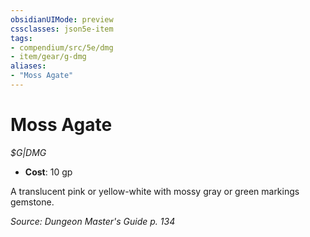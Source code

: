 ```yaml
---
obsidianUIMode: preview
cssclasses: json5e-item
tags:
- compendium/src/5e/dmg
- item/gear/g-dmg
aliases: 
- "Moss Agate"
---
```

# Moss Agate
*$G|DMG*  

- **Cost**: 10 gp

A translucent pink or yellow-white with mossy gray or green markings gemstone.

*Source: Dungeon Master's Guide p. 134*